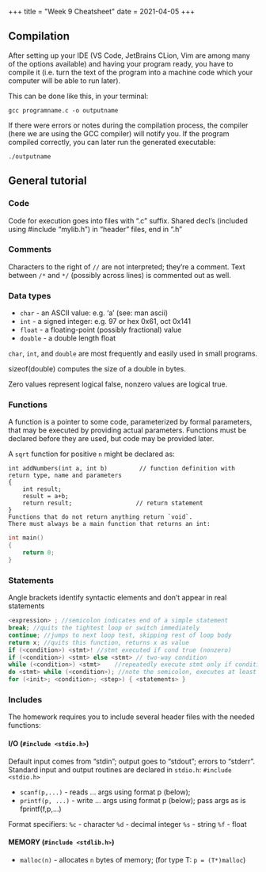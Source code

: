 +++
title = "Week 9 Cheatsheet"
date = 2021-04-05
+++
## Compilation

After setting up your IDE (VS Code, JetBrains CLion, Vim are among many 
of the options available) and having your program ready, you have to compile it
(i.e. turn the text of the program into a machine code which your computer will
be able to run later).

This can be done like this, in your terminal:
```
gcc programname.c -o outputname
```

If there were errors or notes during the compilation process, the compiler 
(here we are using the GCC compiler) will notify you. If the program compiled 
correctly, you can later run the generated executable:
```
./outputname
```

## General tutorial

### Code

Code for execution goes into files with “.c” suffix.  Shared decl’s 
(included using #include “mylib.h”) in “header” files, end in “.h”

### Comments

Characters to the right of `//` are not interpreted; they’re a comment. 
Text between `/*` and `*/` (possibly across lines) is commented out as well. 

### Data types 

* `char` - an ASCII value: e.g. ‘a’ (see: man ascii)
* `int` - a signed integer: e.g. 97 or hex 0x61, oct 0x141  
* `float` - a floating-point (possibly fractional) value  
* `double` - a double length float 

`char`, `int`, and `double` are most frequently and easily used in small 
programs.

sizeof(double) computes the size of a double in bytes.

Zero values represent logical false, nonzero values are logical true.

### Functions

A function is a pointer to some code, parameterized by formal parameters, 
that may be executed by providing actual parameters. Functions must be 
declared before they are used, but code may be provided later. 

A `sqrt` function for positive `n` might be declared as:  

```
int addNumbers(int a, int b)         // function definition with return type, name and parameters
{
    int result;
    result = a+b;
    return result;                  // return statement
}
Functions that do not return anything return `void`.
There must always be a main function that returns an int:
```
```c
int main() 
{
	return 0;
}
```

### Statements

Angle brackets identify syntactic elements and don’t appear in real 
statements

```c
<expression> ; //semicolon indicates end of a simple statement  
break; //quits the tightest loop or switch immediately  
continue; //jumps to next loop test, skipping rest of loop body  
return x; //quits this function, returns x as value  
if (<condition>) <stmt>! //stmt executed if cond true (nonzero)  
if (<condition>) <stmt> else <stmt> // two-way condition  
while (<condition>) <stmt>    //repeatedly execute stmt only if condition true  
do <stmt> while (<condition>); //note the semicolon, executes at least once
for (<init>; <condition>; <step>) { <statements> }
```

### Includes

The homework requires you to include several header files with the needed functions:

#### I/O (`#include <stdio.h>`)
Default input comes from “stdin”; output goes to “stdout”; errors to “stderr”.
Standard input and output routines are declared in `stdio.h`: `#include <stdio.h>`
* `scanf(p,...)` - reads ... args using format p (below); 
* `printf(p, ...)` - write ... args using format p (below); pass args as is  fprintf(f,p,...)  

Format specifiers:
`%c` - character
`%d` - decimal integer 
`%s` - string
`%f` - float

#### MEMORY (`#include <stdlib.h>`)
* `malloc(n)` - allocates `n` bytes of memory; (for type T: `p = (T*)malloc`)
